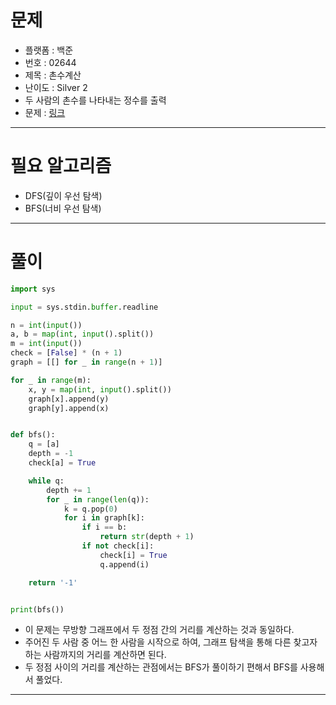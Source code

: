 # 문제
- 플랫폼 : 백준
- 번호 : 02644
- 제목 : 촌수계산
- 난이도 : Silver 2
- 두 사람의 촌수를 나타내는 정수를 출력
- 문제 : <a href="https://www.acmicpc.net/problem/2644" target="_blank">링크</a>

---

# 필요 알고리즘
- DFS(깊이 우선 탐색)
- BFS(너비 우선 탐색)

---

# 풀이
```python
import sys

input = sys.stdin.buffer.readline

n = int(input())
a, b = map(int, input().split())
m = int(input())
check = [False] * (n + 1)
graph = [[] for _ in range(n + 1)]

for _ in range(m):
    x, y = map(int, input().split())
    graph[x].append(y)
    graph[y].append(x)


def bfs():
    q = [a]
    depth = -1
    check[a] = True

    while q:
        depth += 1
        for _ in range(len(q)):
            k = q.pop(0)
            for i in graph[k]:
                if i == b:
                    return str(depth + 1)
                if not check[i]:
                    check[i] = True
                    q.append(i)

    return '-1'


print(bfs())
```
- 이 문제는 무방향 그래프에서 두 정점 간의 거리를 계산하는 것과 동일하다.
- 주어진 두 사람 중 어느 한 사람을 시작으로 하여, 그래프 탐색을 통해 다른 찾고자 하는 사람까지의 거리를 계산하면 된다.
- 두 정점 사이의 거리를 계산하는 관점에서는 BFS가 풀이하기 편해서 BFS를 사용해서 풀었다.

---
